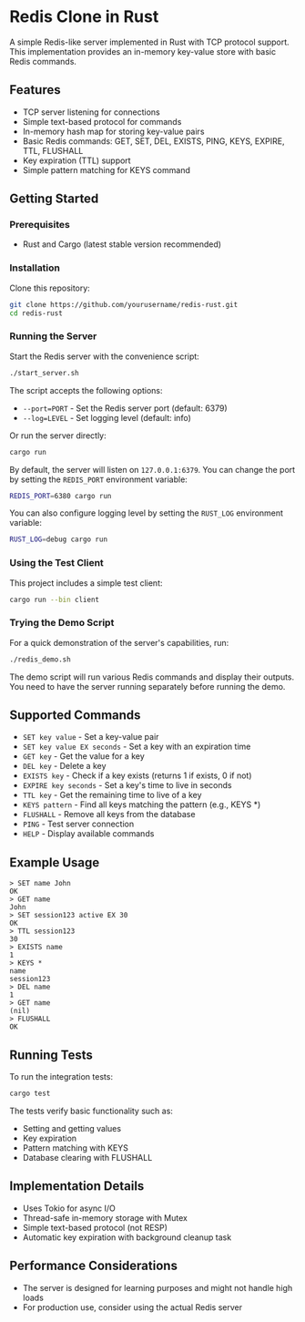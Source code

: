 # Redis Clone in Rust

A simple Redis-like server implemented in Rust with TCP protocol support. This implementation provides an in-memory key-value store with basic Redis commands.

## Features

- TCP server listening for connections
- Simple text-based protocol for commands
- In-memory hash map for storing key-value pairs
- Basic Redis commands: GET, SET, DEL, EXISTS, PING, KEYS, EXPIRE, TTL, FLUSHALL
- Key expiration (TTL) support
- Simple pattern matching for KEYS command

## Getting Started

### Prerequisites

- Rust and Cargo (latest stable version recommended)

### Installation

Clone this repository:

```bash
git clone https://github.com/yourusername/redis-rust.git
cd redis-rust
```

### Running the Server

Start the Redis server with the convenience script:

```bash
./start_server.sh
```

The script accepts the following options:
- `--port=PORT` - Set the Redis server port (default: 6379)
- `--log=LEVEL` - Set logging level (default: info)

Or run the server directly:

```bash
cargo run
```

By default, the server will listen on `127.0.0.1:6379`. You can change the port by setting the `REDIS_PORT` environment variable:

```bash
REDIS_PORT=6380 cargo run
```

You can also configure logging level by setting the `RUST_LOG` environment variable:

```bash
RUST_LOG=debug cargo run
```

### Using the Test Client

This project includes a simple test client:

```bash
cargo run --bin client
```

### Trying the Demo Script

For a quick demonstration of the server's capabilities, run:

```bash
./redis_demo.sh
```

The demo script will run various Redis commands and display their outputs. You need to have the server running separately before running the demo.

## Supported Commands

- `SET key value` - Set a key-value pair
- `SET key value EX seconds` - Set a key with an expiration time
- `GET key` - Get the value for a key
- `DEL key` - Delete a key
- `EXISTS key` - Check if a key exists (returns 1 if exists, 0 if not)
- `EXPIRE key seconds` - Set a key's time to live in seconds
- `TTL key` - Get the remaining time to live of a key
- `KEYS pattern` - Find all keys matching the pattern (e.g., KEYS *)
- `FLUSHALL` - Remove all keys from the database
- `PING` - Test server connection
- `HELP` - Display available commands

## Example Usage

```
> SET name John
OK
> GET name
John
> SET session123 active EX 30
OK
> TTL session123
30
> EXISTS name
1
> KEYS *
name
session123
> DEL name
1
> GET name
(nil)
> FLUSHALL
OK
```

## Running Tests

To run the integration tests:

```bash
cargo test
```

The tests verify basic functionality such as:
- Setting and getting values
- Key expiration
- Pattern matching with KEYS
- Database clearing with FLUSHALL

## Implementation Details

- Uses Tokio for async I/O
- Thread-safe in-memory storage with Mutex
- Simple text-based protocol (not RESP)
- Automatic key expiration with background cleanup task

## Performance Considerations

- The server is designed for learning purposes and might not handle high loads
- For production use, consider using the actual Redis server
